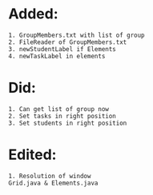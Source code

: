 # Added: 
	1. GroupMembers.txt with list of group
	2. FileReader of GroupMembers.txt
	3. newStudentLabel if Elements
	4. newTaskLabel in elements
# Did: 
	1. Can get list of group now
	2. Set tasks in right position
	3. Set students in right position
# Edited: 
	1. Resolution of window
	Grid.java & Elements.java